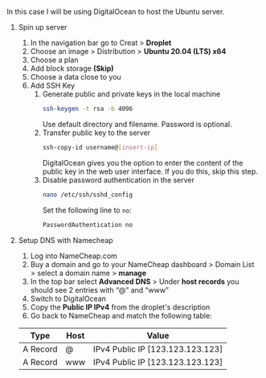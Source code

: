 In this case I will be using DigitalOcean to host the Ubuntu server.

1. Spin up server
    1. In the navigation bar go to Creat > **Droplet**
    2. Choose an image > Distribution > **Ubuntu 20.04 (LTS) x64**
    3. Choose a plan
    4. Add block storage **(Skip)**
    5. Choose a data close to you
    6. Add SSH Key
        1. Generate public and private keys in the local machine
            ```sh
            ssh-keygen -t rsa -b 4096
            ```
            Use default directory and filename. Password is optional.
        2. Transfer public key to the server
            ```sh
            ssh-copy-id username@[insert-ip]
            ```
            DigitalOcean gives you the option to enter the content of the public key in the web user interface. If you do this, skip this step.
        3. Disable password authentication in the server
            ```sh
            nano /etc/ssh/sshd_config
            ```
            Set the following line to `no`:
            ```sh
            PasswordAuthentication no
            ```

5. Setup DNS with Namecheap

    1. Log into NameCheap.com
    2. Buy a domain and go to your NameCheap dashboard > Domain List > select a domain name > **manage**
    3. In the top bar select **Advanced DNS** > Under **host records** you should see 2 entries with “@” and “www”
    4. Switch to DigitalOcean
    7. Copy the **Public IP IPv4** from the droplet's description
    8. Go back to NameCheap and match the following table:
   
    | Type         | Host | Value                            |
    |--------------|------|----------------------------------|
    | A Record     |   @  | IPv4 Public IP [123.123.123.123] |
    | A Record     |  www | IPv4 Public IP [123.123.123.123] |
